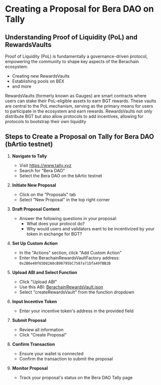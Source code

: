 # Creating a Proposal for Bera DAO on Tally

## Understanding Proof of Liquidity (PoL) and RewardsVaults

Proof of Liquidity (PoL) is fundamentally a governance-driven protocol, empowering the community to shape key aspects of the Berachain ecosystem. 

- Creating new RewardsVaults
- Establishing pools on BEX 
- and more

RewardsVaults (formerly known as Gauges) are smart contracts where users can stake their PoL-eligible assets to earn BGT rewards. These vaults are central to the PoL mechanism, serving as the primary means for users to participate in the ecosystem and earn rewards. RewardsVaults not only distribute BGT but also allow protocols to add incentives, allowing for protocols to bootstrap their own liquidity

## Steps to Create a Proposal on Tally for Bera DAO (bArtio testnet)

1. **Navigate to Tally**
   - Visit https://www.tally.xyz
   - Search for "Bera DAO"
   - Select the Bera DAO on the bArtic testnet

2. **Initiate New Proposal**
   - Click on the "Proposals" tab
   - Select "New Proposal" in the top right corner

3. **Draft Proposal Content**
   - Answer the following questions in your proposal:
     * What does your protocol do?
     * Why would users and validators want to be incentivized by your token in exchange for BGT?

4. **Set Up Custom Action**
   - In the "Actions" section, click "Add Custom Action"
   - Enter the BerachainRewardsVaultFactory address: `0x2B6e40f65D82A0cB98795bC7587a71bfa49fBB2B`

5. **Upload ABI and Select Function**
   - Click "Upload ABI"
   - Use this ABI: [BerachainRewardsVault.json](https://github.com/berachain/doc-abis/blob/main/core/BerachainRewardsVault.json)
   - Select "createRewardsVault" from the function dropdown

6. **Input Incentive Token**
   - Enter your incentive token's address in the provided field

7. **Submit Proposal**
   - Review all information
   - Click "Create Proposal"

8. **Confirm Transaction**
   - Ensure your wallet is connected
   - Confirm the transaction to submit the proposal

9. **Monitor Proposal**
   - Track your proposal's status on the Bera DAO Tally page
